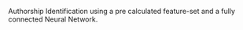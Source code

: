 Authorship Identification using a pre calculated feature-set and a fully connected Neural Network. 
